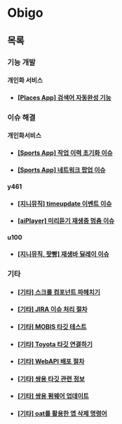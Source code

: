 # Obigo

## 목록

### 기능 개발

#### 개인화 서비스

- #### [[Places App] 검색어 자동완성 기능](./Obigo_Personal_AutoComplete.md)

### 이슈 해결

#### 개인화서비스

- #### [[Sports App] 작업 이력 초기화 이슈](./Obigo_Personal_Issue1.md)

- #### [[Sports App] 네트워크 팝업 이슈](./Obigo_Personal_Issue2.md)

#### y461

- #### [[지니뮤직] timeupdate 이벤트 이슈](./Obigo_y461_Issue1.md)

- #### [[aiPlayer] 미리듣기 재생중 멈춤 이슈](./Obigo_y461_Issue2.md)

#### u100

- #### [[지니뮤직, 팟빵] 재생바 딜레이 이슈](./Obigo_u100_Issue1.md)


### 기타

- #### [[기타] 스크롤 컴포넌트 파헤치기](./Obigo_Scroll_Component.md)

- #### [[기타] JIRA 이슈 처리 절차](./Obigo_JIRAIssue.md)

- #### [[기타] MOBIS 타깃 테스트](./Obigo_MOBIS_target_test.md)

- #### [[기타] Toyota 타깃 연결하기](./Obigo_Toyota_target.md)

- #### [[기타] WebAPI 배포 절차](./Obigo_webapi_release_flow.md)

- #### [[기타] 쌍용 타깃 관련 정보](./Obigo_Ssangyong_target.md)

- #### [[기타] 쌍용 펌웨어 업데이트](./Obigo_Ssangyong_update.md)

- #### [[기타] oat를 활용한 앱 삭제 명령어](./Obigo_oat_delete.md)


